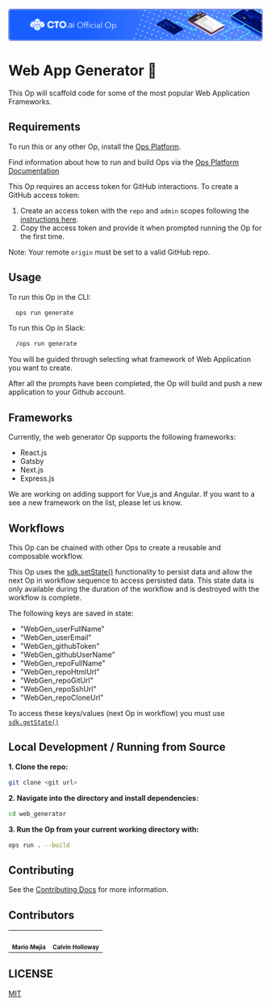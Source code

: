 ![](https://raw.githubusercontent.com/cto-ai/web-app-generator/master/assets/banner.png)

# Web App Generator 🚀

This Op will scaffold code for some of the most popular Web Application Frameworks.

## Requirements

To run this or any other Op, install the [Ops Platform](https://cto.ai/platform).

Find information about how to run and build Ops via the [Ops Platform Documentation](https://cto.ai/docs/overview)

This Op requires an access token for GitHub interactions. To create a GitHub access token:

1. Create an access token with the `repo` and `admin` scopes following the [instructions here](https://help.github.com/en/articles/creating-a-personal-access-token-for-the-command-line).
2. Copy the access token and provide it when prompted running the Op for the first time.

Note: Your remote `origin` must be set to a valid GitHub repo.

## Usage

To run this Op in the CLI:

```bash
  ops run generate
```

To run this Op in Slack:

```bash
  /ops run generate
```

You will be guided through selecting what framework of Web Application you want to create.

After all the prompts have been completed, the Op will build and push a new application to your Github account.

## Frameworks

Currently, the web generator Op supports the following frameworks:

- React.js
- Gatsby
- Next.js
- Express.js

We are working on adding support for Vue,js and Angular. If you want to a see a new framework on the list, please let us know.

## Workflows

This Op can be chained with other Ops to create a reusable and composable workflow.

This Op uses the [sdk.setState()](https://cto.ai/docs/sdk-api/sdk#sdksetstate) functionality to persist data and allow the next Op in workflow sequence to access persisted data. This state data is only available during the duration of the workflow and is destroyed with the workflow is complete.

The following keys are saved in state:

- "WebGen_userFullName"
- "WebGen_userEmail"
- "WebGen_githubToken"
- "WebGen_githubUserName"
- "WebGen_repoFullName"
- "WebGen_repoHtmlUrl"
- "WebGen_repoGitUrl"
- "WebGen_repoSshUrl"
- "WebGen_repoCloneUrl"

To access these keys/values (next Op in workflow) you must use [`sdk.getState()`](https://cto.ai/docs/sdk-api/sdk#sdkgetstate)

## Local Development / Running from Source

**1. Clone the repo:**

```bash
git clone <git url>
```

**2. Navigate into the directory and install dependencies:**

```bash
cd web_generator
```

**3. Run the Op from your current working directory with:**

```bash
ops run . --build
```

## Contributing

See the [Contributing Docs](CONTRIBUTING.md) for more information.

## Contributors

<table>
  <tr>
    <td align="center"><a href="https://github.com/jmariomejiap"><img src="https://avatars3.githubusercontent.com/u/22829270?s=400&u=8b174cca1b78aaeea49f8db44fe7050d9d7e4227&v=4" width="100px;" alt=""/><br /><sub><b>Mario Mejia</b></sub></a><br/></td>
    <td align="center"><a href="https://github.com/CalHoll"><img src="https://avatars3.githubusercontent.com/u/21090765?s=400&v=4" width="100px;" alt=""/><br /><sub><b>Calvin Holloway</b></sub></a><br/></td>
  </tr>
</table>

## LICENSE

[MIT](LICENSE.txt)
